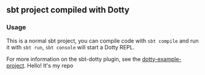 ## sbt project compiled with Dotty

### Usage

This is a normal sbt project, you can compile code with `sbt compile` and run it
with `sbt run`, `sbt console` will start a Dotty REPL.




For more information on the sbt-dotty plugin, see the
[dotty-example-project](https://github.com/lampepfl/dotty-example-project/blob/master/README.md).
Hello! It's my repo